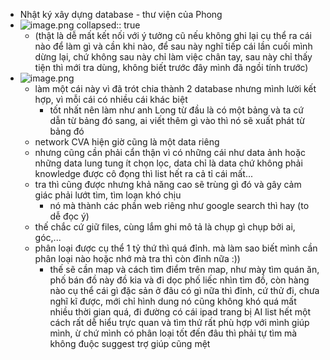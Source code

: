 - Nhật ký xây dựng database - thư viện của Phong
- ![image.png](../assets/image_1685510387133_0.png)
  collapsed:: true
	- (thật là dễ mất kết nối với ý tưởng cũ nếu không ghi lại cụ thể ra cái nào để làm gì và cần khi nào, để sau này nghĩ tiếp cái lần cuối mình dừng lại, chứ không sau này chỉ làm việc chân tay, sau này chỉ thấy tiện thì mới tra dùng, không biết trước đây mình đã ngồi tính trước)
- ![image.png](../assets/image_1685511673219_0.png)
	- làm một cái này vì đã trót chia thành 2 database nhưng mình lười kết hợp, vì mỗi cái có nhiều cái khác biệt
		- tốt nhất nên làm như anh Long từ đầu là có một bảng và ta cứ dẫn từ bảng đó sang, ai viết thêm gì vào thì nó sẽ xuất phát từ bảng đó
	- network CVA hiện giờ cũng là một data riêng
	- nhưng cũng cần phải cẩn thận vì có những cái như data ảnh hoặc những data lung tung ít chọn lọc, data chỉ là data chứ không phải knowledge được cô đọng thì list hết ra cả tỉ cái mất...
	- tra thì cũng được nhưng khả năng cao sẽ trùng gì đó và gây cảm giác phải lướt tìm, tìm loạn khó chịu
		- nó mà thành các phần web riêng như google search thì hay (to dễ đọc ý)
	- thế chắc cứ giữ files, cùng lắm ghi mô tả là chụp gì chụp bởi ai, góc,...
	- phân loại được cụ thể 1 tỷ thứ thì quá đỉnh. mà làm sao biết mình cần phân loại nào hoặc nhớ mà tra thì còn đỉnh nữa :))
		- thế sẽ cần map và cách tìm điểm trên map, như mày tìm quán ăn, phố bán đồ này đồ kia và đi dọc phố liếc nhìn tìm đồ, còn hàng nào cụ thể cái gì đặc sản ở đâu có gì nữa thì đỉnh, cứ thử đi, chưa nghĩ kĩ được, mới chỉ hình dung nó cũng không khó quá mất nhiều thời gian quá, đi đường có cái ipad trang bị AI list hết một cách rất dễ hiểu trực quan và tìm thứ rất phù hợp với mình giúp mình, ừ chứ mình có phân loại tốt đến đâu thì phải tự tìm mà không đuộc suggest trợ giúp cũng mệt